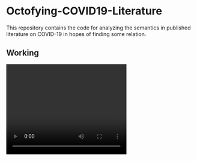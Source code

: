 # Octofying-COVID19-Literature

This repository contains the code for analyzing the semantics in published literature on COVID-19 in hopes of finding some relation.

## Working
<video width="320" height="240" controls>
  <source src="video/tkBot.mov" type="video/mov">
</video>

